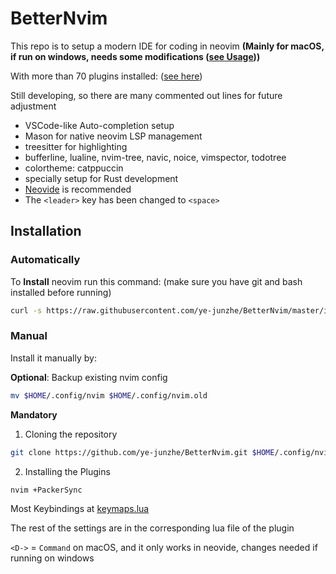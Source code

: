 # BetterNvim

This repo is to setup a modern IDE for coding in neovim **(Mainly for macOS, if run on windows, needs some modifications ([see Usage](https://github.com/ye-junzhe/BetterNvim#usage)))**

With more than 70 plugins installed:
([see here](https://github.com/ye-junzhe/BetterNvim#usage))

Still developing, so there are many commented out lines for future adjustment

- VSCode-like Auto-completion setup
- Mason for native neovim LSP management
- treesitter for highlighting
- bufferline, lualine, nvim-tree, navic, noice, vimspector, todotree
- colortheme: catppuccin
- specially setup for Rust development
- [Neovide](https://neovide.dev/) is recommended
- The `<leader>` key has been changed to `<space>`

## Installation

### Automatically

To **Install** neovim run this command:
(make sure you have git and bash installed before running)

```bash
curl -s https://raw.githubusercontent.com/ye-junzhe/BetterNvim/master/install.sh | bash -s
```

### Manual

Install it manually by:

**Optional**: Backup existing nvim config

```bash
mv $HOME/.config/nvim $HOME/.config/nvim.old
```

**Mandatory**

1. Cloning the repository

```bash
git clone https://github.com/ye-junzhe/BetterNvim.git $HOME/.config/nvim
```

2. Installing the Plugins

```bash
nvim +PackerSync
```

Most Keybindings at [keymaps.lua](https://github.com/ye-junzhe/BetterNvim/blob/master/lua/Junzhe/core/keymaps.lua)

The rest of the settings are in the corresponding lua file of the plugin

`<D->` = `Command` on macOS, and it only works in neovide, changes needed if running on windows
